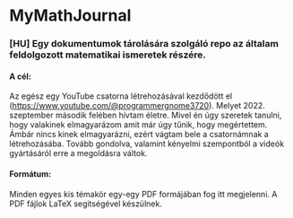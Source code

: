 # MyMathJournal
### [HU] Egy dokumentumok tárolására szolgáló repo az általam feldolgozott matematikai ismeretek részére.

#### A cél:
Az egész egy YouTube csatorna létrehozásával kezdődött el (https://www.youtube.com/@programmergnome3720). Melyet 2022. szeptember második felében hívtam életre. Mivel én úgy szeretek tanulni, hogy valakinek elmagyarázom amit már úgy tűnik, hogy megértettem. Ámbár nincs kinek elmagyarázni, ezért vágtam bele a csatornámnak a létrehozásába. Tovább gondolva, valamint kényelmi szempontból a videók gyártásáról erre a megoldásra váltok.

#### Formátum:
Minden egyes kis témakör egy-egy PDF formájában fog itt megjelenni. A PDF fájlok LaTeX segítségével készülnek.

